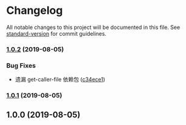 # Changelog

All notable changes to this project will be documented in this file. See [standard-version](https://github.com/conventional-changelog/standard-version) for commit guidelines.

### [1.0.2](https://github.com/zhongzhi107/debug-filename/compare/v1.0.1...v1.0.2) (2019-08-05)


### Bug Fixes

* 遗漏 get-caller-file 依赖包 ([c34ece1](https://github.com/zhongzhi107/debug-filename/commit/c34ece1))

### [1.0.1](https://github.com/zhongzhi107/debug-filename/compare/v1.0.0...v1.0.1) (2019-08-05)

## 1.0.0 (2019-08-05)
